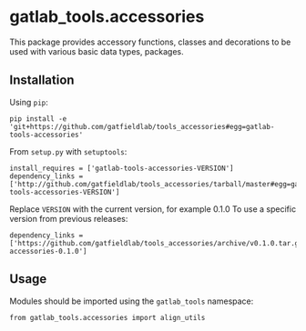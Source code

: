 # gatlab_tools.accessories

This package provides accessory functions, classes and decorations to be used with various basic data types, packages.

## Installation

Using `pip`:

    pip install -e 'git+https://github.com/gatfieldlab/tools_accessories#egg=gatlab-tools-accessories'
    
From `setup.py` with `setuptools`:

    install_requires = ['gatlab-tools-accessories-VERSION']
    dependency_links = ['http://github.com/gatfieldlab/tools_accessories/tarball/master#egg=gatlab-tools-accessories-VERSION']

Replace `VERSION` with the current version, for example 0.1.0
To use a specific version from previous releases:

    dependency_links = ['https://github.com/gatfieldlab/tools_accessories/archive/v0.1.0.tar.gz#egg=gatlab-accessories-0.1.0']
    
## Usage

Modules should be imported using the `gatlab_tools` namespace:

    from gatlab_tools.accessories import align_utils

